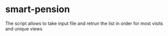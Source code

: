 # smart-pension
The script allows to take input file and retrun the list in order for most visits and unique views
